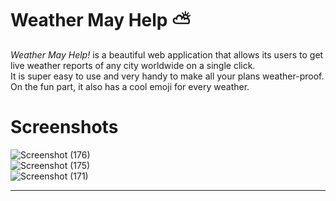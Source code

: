 # Weather May Help ⛅
_Weather May Help!_ is a beautiful web application that allows its users to get live weather reports of any city worldwide on a single click.  
It is super easy to use and very handy to make all your plans weather-proof.  
On the fun part, it also has a cool emoji for every weather.

# Screenshots
![Screenshot (176)](https://user-images.githubusercontent.com/71843674/124975819-133f8b80-e04c-11eb-8ca1-6424c98cbcce.png)  
![Screenshot (175)](https://user-images.githubusercontent.com/71843674/124976344-c0b29f00-e04c-11eb-8ccd-b1fc0e698fa6.png)  
![Screenshot (171)](https://user-images.githubusercontent.com/71843674/124976410-dcb64080-e04c-11eb-82c6-3061551a852c.png)

---
